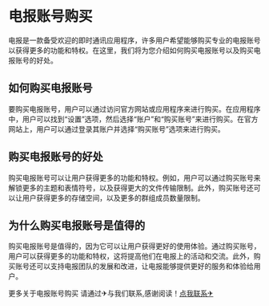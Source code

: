 # 电报账号购买

电报是一款备受欢迎的即时通讯应用程序，许多用户希望能够购买专业的电报账号以获得更多的功能和特权。在这里，我们将为您介绍如何购买电报账号以及购买电报账号的好处。

## 如何购买电报账号

要购买电报账号，用户可以通过访问官方网站或应用程序来进行购买。在应用程序中，用户可以找到“设置”选项，然后选择“账户”和“购买账号”来进行购买。在官方网站上，用户可以通过登录其账户并选择“购买账号”选项来进行购买。

## 购买电报账号的好处

购买电报账号可以让用户获得更多的功能和特权。例如，用户可以通过购买账号来解锁更多的主题和表情符号，以及获得更大的文件传输限制。此外，购买账号还可以让用户获得更多的存储空间，以及更多的群组成员数量限制。

## 为什么购买电报账号是值得的

购买电报账号是值得的，因为它可以让用户获得更好的使用体验。通过购买账号，用户可以获得更多的功能和特权，这将提高他们在电报上的活动和交流。此外，购买账号还可以支持电报团队的发展和改进，让电报能够提供更好的服务和体验给用户。

更多关于电报账号购买 请通过✈与我们联系,感谢阅读！[点我联系✈](https://vip.k02.cc)